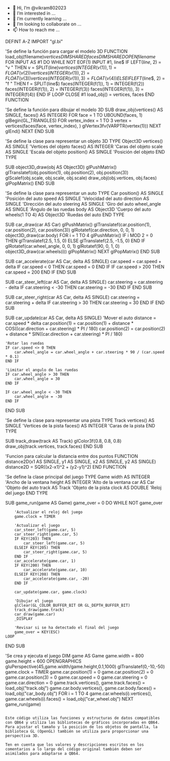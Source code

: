 - 👋 Hi, I’m @vikram802023
- 👀 I’m interested in ...
- 🌱 I’m currently learning ...
- 💞️ I’m looking to collaborate on ...
- 📫 How to reach me ...

<!---
vikram802023/vikram802023 is a ✨ special ✨ repository because its `README.md` (this file) appears on your GitHub profile.
You can click the Preview link to take a look at your changes.
--->
DEFINT A-Z
IMPORT "gl.bi"

'Se define la función para cargar el modelo 3D
FUNCTION load_obj(filename$)
    vertices DIM SHARED
    faces DIM SHARED
    OPEN filename$ FOR INPUT AS #1
    DO WHILE NOT EOF(1)
        INPUT #1, line$
        IF LEFT$(line$, 2) = "v " THEN
            v = SPLIT(line$)
            vertices(INTEGER(v(1)), 1) = FLOAT(v(2))
            vertices(INTEGER(v(1)), 2) = FLOAT(v(3))
            vertices(INTEGER(v(1)), 3) = FLOAT(v(4))
        ELSEIF LEFT$(line$, 2) = "f " THEN
            f = SPLIT(line$)
            faces(INTEGER(f(1)), 1) = INTEGER(f(2))
            faces(INTEGER(f(1)), 2) = INTEGER(f(3))
            faces(INTEGER(f(1)), 3) = INTEGER(f(4))
        END IF
    LOOP
    CLOSE #1
    load_obj() = vertices, faces
END FUNCTION

'Se define la función para dibujar el modelo 3D
SUB draw_obj(vertices() AS SINGLE, faces() AS INTEGER)
    FOR face = 1 TO UBOUND(faces, 1)
        glBegin(GL_TRIANGLES)
        FOR vertex_index = 1 TO 3
            vertex = vertices(faces(face, vertex_index), )
            glVertex3fv(VARPTR(vertex(1)))
        NEXT
        glEnd()
    NEXT
END SUB

'Se define la clase para representar un objeto 3D
TYPE Object3D
    vertices() AS SINGLE       'Vertices del objeto
    faces() AS INTEGER         'Caras del objeto
    scale AS SINGLE            'Escala del objeto
    position() AS SINGLE       'Posición del objeto
END TYPE

SUB object3D_draw(obj AS Object3D)
    glPushMatrix()
    glTranslatef(obj.position(1), obj.position(2), obj.position(3))
    glScalef(obj.scale, obj.scale, obj.scale)
    draw_obj(obj.vertices, obj.faces)
    glPopMatrix()
END SUB

'Se define la clase para representar un auto
TYPE Car
    position() AS SINGLE       'Posición del auto
    speed AS SINGLE            'Velocidad del auto
    direction AS SINGLE        'Dirección del auto
    steering AS SINGLE         'Giro del auto
    wheel_angle AS SINGLE      'Ángulo de las ruedas
    body AS Object3D           'Cuerpo del auto
    wheels(1 TO 4) AS Object3D 'Ruedas del auto
END TYPE

SUB car_draw(car AS Car)
    glPushMatrix()
    glTranslatef(car.position(1), car.position(2), car.position(3))
    glRotatef(car.direction, 0, 0, 1)
    object3D_draw(car.body)
    FOR i = 1 TO 4
        glPushMatrix()
        IF i MOD 2 = 0 THEN
            glTranslatef(2.5, 1.5, 0)
        ELSE
            glTranslatef(2.5, -1.5, 0)
        END IF
        glRotatef(car.wheel_angle, 0, 0, 1)
        glRotatef(90, 0, 1, 0)
        object3D_draw(car.wheels(i))
        glPopMatrix()
    NEXT
    glPopMatrix()
END SUB

SUB car_accelerate(car AS Car, delta AS SINGLE)
    car.speed = car.speed + delta
    IF car.speed < 0 THEN
        car.speed = 0
    END IF
    IF car.speed > 200 THEN
        car.speed = 200
    END IF
END SUB

SUB car_steer_left(car AS Car, delta AS SINGLE)
    car.steering = car.steering - delta
    IF car.steering < -30 THEN
        car.steering = -30
    END IF
END SUB

SUB car_steer_right(car AS Car, delta AS SINGLE)
    car.steering = car.steering + delta
    IF car.steering > 30 THEN
        car.steering = 30
    END IF
END SUB

SUB car_update(car AS Car, delta AS SINGLE)
    'Mover el auto
    distance = car.speed * delta
    car.position(1) = car.position(1) + distance * COS((car.direction + car.steering) * PI / 180)
    car.position(2) = car.position(2) + distance * SIN((car.direction + car.steering) * PI / 180)

    'Rotar las ruedas
    IF car.speed <> 0 THEN
        car.wheel_angle = car.wheel_angle + car.steering * 90 / (car.speed * 0.1)
    END IF

    'Limitar el angulo de las ruedas
    IF car.wheel_angle > 30 THEN
        car.wheel_angle = 30
    END IF

    IF car.wheel_angle < -30 THEN
        car.wheel_angle = -30
    END IF
END SUB

'Se define la clase para representar una pista
TYPE Track
    vertices() AS SINGLE        'Vertices de la pista
    faces() AS INTEGER          'Caras de la pista
END TYPE

SUB track_draw(track AS Track)
    glColor3f(0.8, 0.8, 0.8)
    draw_obj(track.vertices, track.faces)
END SUB

'Funcion para calcular la distancia entre dos puntos
FUNCTION distance2D(x1 AS SINGLE, y1 AS SINGLE, x2 AS SINGLE, y2 AS SINGLE)
    distance2D = SQR((x2-x1)^2 + (y2-y1)^2)
END FUNCTION

'Se define la clase principal del juego
TYPE Game
    width AS INTEGER     'Ancho de la ventana
    height AS INTEGER    'Alto de la ventana
    car AS Car           'Objeto del auto
    track AS Track       'Objeto de la pista
    clock AS DOUBLE      'Reloj del juego
END TYPE

SUB game_run(game AS Game)
    game_over = 0
    DO WHILE NOT game_over

        'Actualizar el reloj del juego
        game.clock = TIMER

        'Actualizar el juego
        car_steer_left(game.car, 5)
        car_steer_right(game.car, 5)
        IF KEY(203) THEN
            car_steer_left(game.car, 5)
        ELSEIF KEY(205) THEN
            car_steer_right(game.car, 5)
        END IF
        car_accelerate(game.car, 1)
        IF KEY(200) THEN
            car_accelerate(game.car, 10)
        ELSEIF KEY(208) THEN
            car_accelerate(game.car, -20)
        END IF
       
        car_update(game.car, game.clock)
       
        'Dibujar el juego
        glClear(GL_COLOR_BUFFER_BIT OR GL_DEPTH_BUFFER_BIT)
        track_draw(game.track)
        car_draw(game.car)
        _DISPLAY

        'Revisar si se ha detectado el final del juego
        game_over = KEY(ESC)
    LOOP
END SUB

'Se crea y ejecuta el juego
DIM game AS Game
game.width = 800
game.height = 600
OPENGRAPHICS
gluPerspective(45,game.width/game.height,0.1,1000)
glTranslatef(0,-10,-50)
game.clock = TIMER
game.car.position(1) = 0
game.car.position(2) = 0
game.car.position(3) = 0
game.car.speed = 0
game.car.steering = 0
game.car.direction = 0
game.track.vertices(), game.track.faces() = load_obj("track.obj")
game.car.body.vertices(), game.car.body.faces() = load_obj("car_body.obj")
FOR i = 1 TO 4
    game.car.wheels(i).vertices(), game.car.wheels(i).faces() = load_obj("car_wheel.obj")
NEXT
game_run(game)
``` 

Este código utiliza las funciones y estructuras de datos compatibles con QB64 y utiliza las bibliotecas de gráficos incorporadas en QB64. Para ajustar el tamaño y la posición de los objetos de pantalla, la biblioteca GL (OpenGL) también se utiliza para proporcionar una perspectiva 3D. 

Ten en cuenta que los valores y descripciones escritos en los comentarios a lo largo del código original también deben ser asimilados para adaptarse a QB64.
